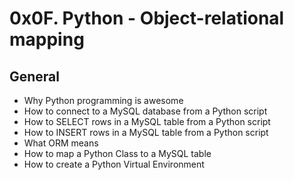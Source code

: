 # 0x0F. Python - Object-relational mapping

## General

 - Why Python programming is awesome
 - How to connect to a MySQL database from a Python script
 - How to SELECT rows in a MySQL table from a Python script
 - How to INSERT rows in a MySQL table from a Python script
 - What ORM means
 - How to map a Python Class to a MySQL table
 - How to create a Python Virtual Environment
